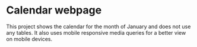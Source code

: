 # Calendar webpage
This project shows the calendar for the month of January and does not use any tables. It also uses mobile responsive media queries for a better view on mobile devices.
